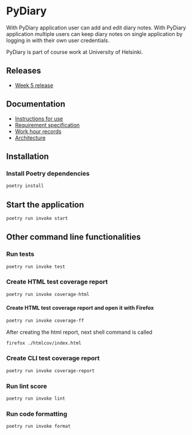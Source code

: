# PyDiary

With PyDiary application user can add and edit diary notes. With PyDiary application multiple users can keep diary notes on single application by logging in with their own user credentials.

PyDiary is part of course work at University of Helsinki.

## Releases

- [Week 5 release](https://github.com/tuukkalai/ot-harjoitustyo/releases/tag/week5)

## Documentation

- [Instructions for use](./documentation/instructions-for-use.md)
- [Requirement specification](./documentation/requirement_specification.md)
- [Work hour records](./documentation/work-hour-records.md)
- [Architecture](./documentation/architecture.md)

## Installation

### Install Poetry dependencies

```sh
poetry install
```

## Start the application

```sh
poetry run invoke start
```

## Other command line functionalities

### Run tests

```sh
poetry run invoke test
```

### Create HTML test coverage report

```sh
poetry run invoke coverage-html
```

#### Create HTML test coverage report and open it with Firefox

```sh
poetry run invoke coverage-ff
```

After creating the html report, next shell command is called

```sh
firefox ./htmlcov/index.html
```

### Create CLI test coverage report

```sh
poetry run invoke coverage-report
```

### Run lint score

```sh
poetry run invoke lint
```

### Run code formatting

```sh
poetry run invoke format
```
